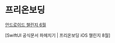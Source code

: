 # 프리온보딩 

[안드로이드 챌린지 6월](https://github.com/jeehge/PreOnboarding/blob/main/Android/README.md)

[SwiftUI 공식문서 파헤치기 | 프리온보딩 iOS 챌린지 8월]
